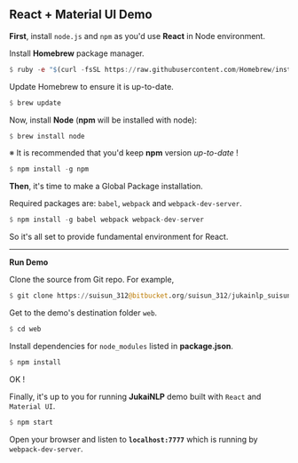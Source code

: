 ## React + Material UI Demo

**First**, install `node.js` and `npm` as you'd use **React** in Node environment.

Install **Homebrew** package manager.
```julia
$ ruby -e "$(curl -fsSL https://raw.githubusercontent.com/Homebrew/install/master/install)"
```
Update Homebrew to ensure it is up-to-date.
```julia
$ brew update
```
Now, install **Node** (**npm** will be installed with node):
```julia
$ brew install node
```
※ It is recommended that you'd keep **npm** version *up-to-date* !
```julia
$ npm install -g npm
```

**Then**, it's time to make a Global Package installation.

Required packages are: `babel`, `webpack` and `webpack-dev-server`.
```julia
$ npm install -g babel webpack webpack-dev-server
```
So it's all set to provide fundamental environment for React.

---

**Run Demo**

Clone the source from Git repo. For example,
```julia
$ git clone https://suisun_312@bitbucket.org/suisun_312/jukainlp_suisun_dev.git
```
Get to the demo's destination folder `web`.
```julia
$ cd web
```
Install dependencies for `node_modules` listed in **package.json**.
```julia
$ npm install
```
OK !

Finally, it's up to you for running **JukaiNLP** demo built with `React` and `Material UI`.
```julia
$ npm start
```
Open your browser and listen to **`localhost:7777`** which is running by `webpack-dev-server`.
